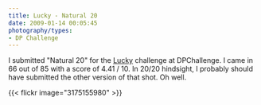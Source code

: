 ```yaml
---
title: Lucky - Natural 20
date: 2009-01-14 00:05:45
photography/types:
- DP Challenge
---
```

I submitted "Natural 20" for the <a href="http://www.dpchallenge.com/image.php?IMAGE_ID=753718">Lucky</a> challenge at DPChallenge.  I came in 66 out of 85 with a score of 4.41 / 10.  In 20/20 hindsight, I probably should have submitted the other version of that shot.  Oh well.

{{< flickr image="3175155980" >}}
